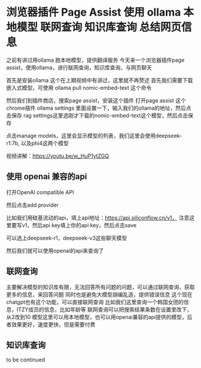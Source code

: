 # 浏览器插件 Page Assist 使用 ollama 本地模型 联网查询 知识库查询 总结网页信息

之前有讲过用ollama 跑本地模型，提供翻译服务
今天来一个浏览器插件page assist，使用ollama，进行联网查询，知识库查询，与网页聊天

首先是安装ollama 这个在上期视频中有讲过，这里就不再赘述
首先我们需要下载嵌入式模型，可使用 ollama pull nomic-embed-text 这个命令

然后我们到插件商店，搜索page assist，安装这个插件
打开page assist 这个 chrome插件
ollama settings 里面设置一下，输入我们的ollama的地址，然后点击保存
rag settings这里选刚才下载的nomic-embed-text这个模型，然后点击保存

点击manage models，这里会显示模型的列表，我们这里会使用deepseek-r1:7b, 以及phi4这两个模型


视频讲解：https://youtu.be/w_HuP1ytZGQ

## 使用 openai 兼容的api

打开OpenAI compatible API

然后点击add provider

比如我们用硅基流动的api，填上api地址：https://api.siliconflow.cn/v1， 注意这里要写v1，然后api key填上你的api key，然后点击save

可以选上deepseek-r1，deepseek-v3这些聊天模型

然后我们就可以使用openai的api来查询了

## 联网查询

主要解决模型的知识库有限，无法回答所有问题的问题，可以通过联网查询，获取更多的信息，来回答问题
同时也是避免大模型胡编乱造，提供错误信息
这个现在chatgpt也有这个功能，可以直接联网查询
比如我们这里查询一个韩国女团的信息，ITZY成员的信息，比如年龄等
联网查询可以把搜索结果条数在设置里改下，从2改到10
模型这里可以用本地模型，也可以用openai兼容的api提供的模型，后者效果更好，速度更快，但是需要付费

## 知识库查询

to be continued
